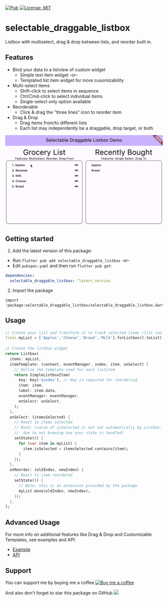 [![Pub][pub_badge]][pub_link]
[![License: MIT][license_badge]][license_link]

# selectable_draggable_listbox

Listbox with multiselect, drag & drop between lists, and reorder built in.

## Features

- Bind your data to a listview of custom widget
  - Simple text item widget -or-
  - Templated list item widget for more cusomizability
- Multi-select items
  - Shift-click to select items in sequence
  - Ctrl/Cmd-click to select individual items
  - Single-select only option available
- Reorderable
  - Click & drag the "three lines" icon to reorder item
- Drag & Drop
  - Drag items from/to different lists
  - Each list may independently be a draggable, drop target, or both

[![Feature Demo](https://github.com/holotrek/selectable_draggable_listbox/blob/main/doc/images/feature_demo.gif?raw=true "Feature Demo")](./doc/images/feature_demo.gif)

## Getting started

1. Add the latest version of this package:

- Run `flutter pub add selectable_draggable_listbox` -or-
- Edit `pubspec.yaml` and then run `flutter pub get`:

```yaml
dependencies:
  selectable_draggable_listbox: ^latest_version
```

2. Import the package

```
import 'package:selectable_draggable_listbox/selectable_draggable_listbox.dart';
```

## Usage

```dart
// Create your list and transform it to track selected items (list can be complex objects instead):
final myList = ['Apples','Cheese','Bread','Milk'].forListbox().toList();

// Create the listbox widget
return Listbox(
  items: myList,
  itemTemplate: (context, eventManager, index, item, onSelect) {
    // Define the template used for each listitem
    return SimpleListboxItem(
      key: Key('$index'), // Key is required for reordering
      item: item,
      label: item.data,
      eventManager: eventManager,
      onSelect: onSelect,
    );
  },
  onSelect: (itemsSelected) {
    // React to items selected
    // Note: (value of isSelected is not set automatically by Listbox,
    //  due to not knowing how your state is handled)
    setState(() {
      for (var item in myList) {
        item.isSelected = itemsSelected.contains(item);
      }
    });
  },
  onReorder: (oldIndex, newIndex) {
    // React to item reordered
    setState(() {
      // Note: this is an extension provided by the package
      myList.move(oldIndex, newIndex);
    });
  },
);
```

## Advanced Usage

For more info on additional features like Drag & Drop and Customizable Templates, see examples and API:

- [Example](https://pub.dev/packages/selectable_draggable_listbox/example)
- [API](https://pub.dev/documentation/selectable_draggable_listbox/latest/)

## Support

You can support me by buying me a coffee <a href="https://www.buymeacoffee.com/honeydoodat"><img src="https://www.buymeacoffee.com/assets/img/custom_images/yellow_img.png" alt="Buy me a coffee" width="100" /></a>

And also don't forget to star this package on GitHub <a href="https://github.com/holotrek/selectable_draggable_listbox"><img src="https://img.shields.io/github/stars/holotrek/selectable_draggable_listbox?logo=github&style=flat-square"></a>

[pub_badge]: https://img.shields.io/pub/v/media_key_detector
[pub_link]: https://pub.dev/packages/media_key_detector
[coverage_badge]: coverage_badge.svg
[license_badge]: https://img.shields.io/badge/license-MIT-blue.svg
[license_link]: https://opensource.org/licenses/MIT
